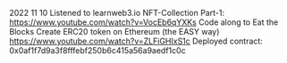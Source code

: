 2022 11 10
Listened to learnweb3.io NFT-Collection Part-1: https://www.youtube.com/watch?v=VocEb6qYXKs
Code along to Eat the Blocks Create ERC20 token on Ethereum (the EASY way) https://www.youtube.com/watch?v=ZLFiGHIxS1c
Deployed contract: 0x0af1f7d9a3f8fffebf250b6c415a56a9aedf1c0c